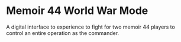 # Memoir 44 World War Mode
A digital interface to experience to fight for two memoir 44 players to control an entire operation as the commander.

